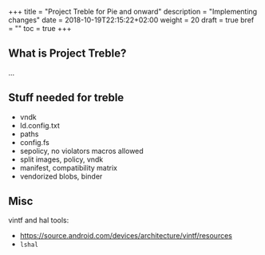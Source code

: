 +++
title = "Project Treble for Pie and onward"
description = "Implementing changes"
date = 2018-10-19T22:15:22+02:00
weight = 20
draft = true
bref = ""
toc = true
+++

## What is Project Treble?
...

## Stuff needed for treble
- vndk
- ld.config.txt
- paths
- config.fs
- sepolicy, no violators macros allowed
- split images, policy, vndk
- manifest, compatibility matrix
- vendorized blobs, binder

## Misc
vintf and hal tools:

- https://source.android.com/devices/architecture/vintf/resources
- `lshal`
